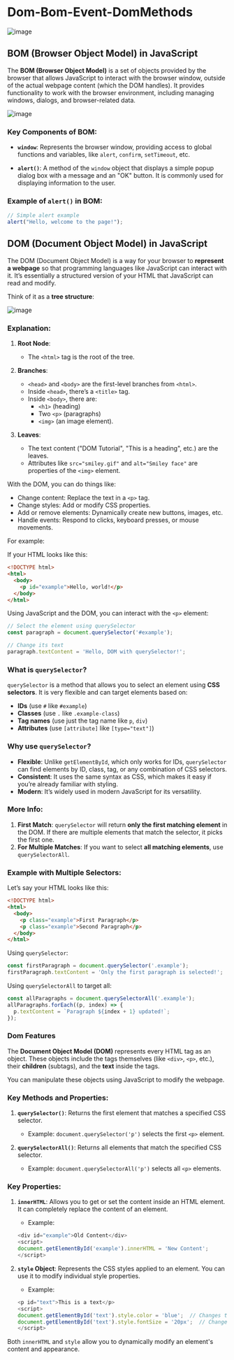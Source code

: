 # Dom-Bom-Event-DomMethods

![image](https://github.com/user-attachments/assets/449e6603-158c-427d-acc5-ef7c98e7ed9f)


## BOM (Browser Object Model) in JavaScript

The **BOM (Browser Object Model)** is a set of objects provided by the browser that allows JavaScript to interact with the browser window, outside of the actual webpage content (which the DOM handles). It provides functionality to work with the browser environment, including managing windows, dialogs, and browser-related data.


![image](https://github.com/user-attachments/assets/4c2719af-1c08-43f6-88bb-05affdda6f80)


### Key Components of BOM:

- **`window`**: Represents the browser window, providing access to global functions and variables, like `alert`, `confirm`, `setTimeout`, etc.

- **`alert()`**: A method of the `window` object that displays a simple popup dialog box with a message and an "OK" button. It is commonly used for displaying information to the user.


### Example of `alert()` in BOM:

```javascript
// Simple alert example
alert("Hello, welcome to the page!");
```



##  DOM (Document Object Model) in JavaScript

The DOM (Document Object Model) is a way for your browser to **represent a webpage** so that programming languages like JavaScript can interact with it. It’s essentially a structured version of your HTML that JavaScript can read and modify.

Think of it as a **tree structure**:


![image](https://github.com/user-attachments/assets/4da278ec-0a9a-4721-9ded-a28439904584)



### Explanation:
1. **Root Node**:
   - The `<html>` tag is the root of the tree.

2. **Branches**:
   - `<head>` and `<body>` are the first-level branches from `<html>`.
   - Inside `<head>`, there’s a `<title>` tag.
   - Inside `<body>`, there are:
     - `<h1>` (heading)
     - Two `<p>` (paragraphs)
     - `<img>` (an image element).

3. **Leaves**:
   - The text content ("DOM Tutorial", "This is a heading", etc.) are the leaves.
   - Attributes like `src="smiley.gif"` and `alt="Smiley face"` are properties of the `<img>` element.


With the DOM, you can do things like:
- Change content: Replace the text in a `<p>` tag.
- Change styles: Add or modify CSS properties.
- Add or remove elements: Dynamically create new buttons, images, etc.
- Handle events: Respond to clicks, keyboard presses, or mouse movements.

For example:

If your HTML looks like this:
```html
<!DOCTYPE html>
<html>
  <body>
    <p id="example">Hello, world!</p>
  </body>
</html>
```

Using JavaScript and the DOM, you can interact with the `<p>` element:
```javascript
// Select the element using querySelector
const paragraph = document.querySelector('#example');

// Change its text
paragraph.textContent = 'Hello, DOM with querySelector!';

```

### What is `querySelector`?

`querySelector` is a method that allows you to select an element using **CSS selectors**. It is very flexible and can target elements based on:
- **IDs** (use `#` like `#example`)
- **Classes** (use `.` like `.example-class`)
- **Tag names** (use just the tag name like `p`, `div`)
- **Attributes** (use `[attribute]` like `[type="text"]`)

### Why use `querySelector`?

- **Flexible**: Unlike `getElementById`, which only works for IDs, `querySelector` can find elements by ID, class, tag, or any combination of CSS selectors.
- **Consistent**: It uses the same syntax as CSS, which makes it easy if you’re already familiar with styling.
- **Modern**: It’s widely used in modern JavaScript for its versatility.

### More Info:
1. **First Match**: `querySelector` will return **only the first matching element** in the DOM. If there are multiple elements that match the selector, it picks the first one.
2. **For Multiple Matches**: If you want to select **all matching elements**, use `querySelectorAll`.


### Example with Multiple Selectors:
Let’s say your HTML looks like this:
```html
<!DOCTYPE html>
<html>
  <body>
    <p class="example">First Paragraph</p>
    <p class="example">Second Paragraph</p>
  </body>
</html>
```

Using `querySelector`:
```javascript
const firstParagraph = document.querySelector('.example');
firstParagraph.textContent = 'Only the first paragraph is selected!';
```

Using `querySelectorAll` to target all:
```javascript
const allParagraphs = document.querySelectorAll('.example');
allParagraphs.forEach((p, index) => {
  p.textContent = `Paragraph ${index + 1} updated!`;
});
```

### Dom Features
The **Document Object Model (DOM)** represents every HTML tag as an object. These objects include the tags themselves (like `<div>`, `<p>`, etc.), their **children** (subtags), and the **text** inside the tags.

You can manipulate these objects using JavaScript to modify the webpage.

### Key Methods and Properties:
1. **`querySelector()`**: Returns the first element that matches a specified CSS selector.
   - Example: `document.querySelector('p')` selects the first `<p>` element.

2. **`querySelectorAll()`**: Returns all elements that match the specified CSS selector.
   - Example: `document.querySelectorAll('p')` selects all `<p>` elements.

### Key Properties:
1. **`innerHTML`**: Allows you to get or set the content inside an HTML element. It can completely replace the content of an element.
   - Example:
    ``` javascript
    <div id="example">Old Content</div>
    <script>
    document.getElementById('example').innerHTML = 'New Content';
    </script>
   ```

2. **`style` Object**: Represents the CSS styles applied to an element. You can use it to modify individual style properties.
     - Example:
    ``` javascript
    <p id="text">This is a text</p>
   <script>
   document.getElementById('text').style.color = 'blue';  // Changes text color to blue
   document.getElementById('text').style.fontSize = '20px';  // Changes font size to 20px
   </script>
   ```

Both `innerHTML` and `style` allow you to dynamically modify an element's content and appearance.
